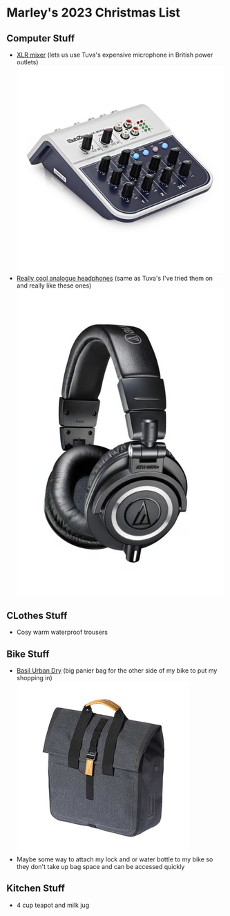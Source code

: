 # Marley's 2023 Christmas List
## Computer Stuff
- [XLR mixer](https://www.gear4music.com/PA-DJ-and-Lighting/SubZero-SZ-MIX04-4-Channel-Mini-Mixer/SIZ?_gl=1*1747vdd*_up*MQ..*_ga*MTExMzA4MTE4NC4xNzAxNTY5Mzgz*_ga_0WF1R5QW3K*MTcwMTU2OTM4Mi4xLjEuMTcwMTU2OTM4OS4wLjAuMA..) (lets us use Tuva's expensive microphone in British power outlets)![XLR mixer](images/mixer.png)
- [Really cool analogue headphones](https://www.gak.co.uk/en/audio-technica-ath-m50x-professional-monitor-headphones/93356?gclsrc=aw.ds&gad_source=1&gclid=Cj0KCQiAyKurBhD5ARIsALamXaGHXPimk_DRBCF9daxMjb6LBR7vIiKQifjbn3kowS4kIq-bKpjIlSoaAivIEALw_wcB) (same as Tuva's I've tried them on and really like these ones)![Headphones](images/headphones.png)
## CLothes Stuff
- Cosy warm waterproof trousers
## Bike Stuff
- [Basil Urban Dry](https://www.basil.com/en/urban-dry-shopper-dark-grey.html) (big panier bag for the other side of my bike to put my shopping in)![Panier bag](images/panier_bag.png)
- Maybe some way to attach my lock and or water bottle to my bike so they don't take up bag space and can be accessed quickly
## Kitchen Stuff
- 4 cup teapot and milk jug

